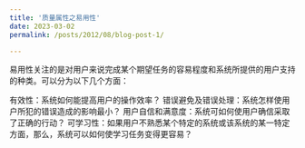 ```yaml
---
title: '质量属性之易用性'
date: 2023-03-02
permalink: /posts/2012/08/blog-post-1/

---
```


易用性关注的是对用户来说完成某个期望任务的容易程度和系统所提供的用户支持的种类。可以分为以下几个方面：

有效性：系统如何能提高用户的操作效率？
错误避免及错误处理：系统怎样使用户所犯的错误造成的影响最小？
用户自信和满意度：系统可如何使用户确信采取了正确的行动？
可学习性：如果用户不熟悉某个特定的系统或该系统的某一特定方面，那么，系统可以如何使学习任务变得更容易？
